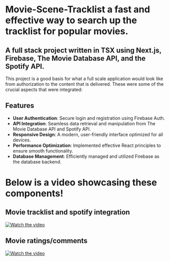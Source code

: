 # Movie-Scene-Tracklist a fast and effective way to search up the tracklist for popular movies.
## A full stack project written in TSX using Next.js, Firebase, The Movie Database API, and the Spotify API.

This project is a good basis for what a full scale application would look like from authorization to the content that is delivered. These were some of the crucial aspects that were integrated:

## Features
- **User Authentication**: Secure login and registration using Firebase Auth.
- **API Integration**: Seamless data retrieval and manipulation from The Movie Database API and Spotify API.
- **Responsive Design**: A modern, user-friendly interface optimized for all devices.
- **Performance Optimization**: Implemented effective React principles to ensure smooth functionality.
- **Database Management**: Efficiently managed and utilized Firebase as the database backend.


 
# Below is a video showcasing these components! 
## Movie tracklist and spotify integration
[![Watch the video](https://img.youtube.com/vi/W28hb_ZvSdc/0.jpg)](https://youtu.be/W28hb_ZvSdc)

## Movie ratings/comments
[![Watch the video](https://img.youtube.com/vi/8l3yT8mRrdY/0.jpg)](https://youtu.be/8l3yT8mRrdY)
